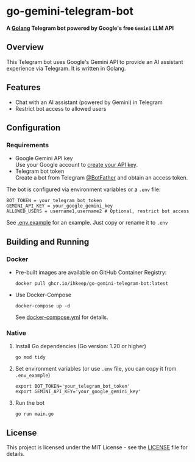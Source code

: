 # go-gemini-telegram-bot

**A [Golang](https://golang.org/dl/) Telegram bot powered by Google's free `Gemini` LLM API**

## Overview

This Telegram bot uses Google's Gemini API to provide an AI assistant experience via Telegram. It is written in Golang.

## Features

- Chat with an AI assistant (powered by Gemini) in Telegram
- Restrict bot access to allowed users


## Configuration

### Requirements

- Google Gemini API key  
  Use your Google account to [create your API key](https://makersuite.google.com/app/apikey).
- Telegram bot token  
  Create a bot from Telegram [@BotFather](https://t.me/BotFather) and obtain an access token.

The bot is configured via environment variables or a `.env` file:

```
BOT_TOKEN = your_telegram_bot_token  
GEMINI_API_KEY = your_google_gemini_key
ALLOWED_USERS = username1,username2 # Optional, restrict bot access
```

See [.env.example](.env.example) for an example. Just copy or rename it to `.env`


## Building and Running

### Docker
- Pre-built images are available on GitHub Container Registry:
   ```
   docker pull ghcr.io/ihkeep/go-gemini-telegram-bot:latest
   ```
- Use Docker-Compose
   ```shell
   docker-compose up -d
   ```
  See [docker-compose.yml](docker-compose.yml) for details.

### Native

1. Install Go dependencies (Go version: 1.20 or higher)

   ```shell
   go mod tidy
   ```

2. Set environment variables (or use `.env` file, you can copy it from `.env_example`)
    ```shell
    export BOT_TOKEN='your_telegram_bot_token'
    export GEMINI_API_KEY='your_google_gemini_key'
    ```
3. Run the bot

   ```shell
   go run main.go
   ```


## License

This project is licensed under the MIT License - see the [LICENSE](LICENSE) file for details.